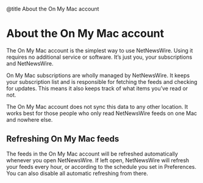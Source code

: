 @title About the On My Mac account

# About the On My Mac account

The On My Mac account is the simplest way to use NetNewsWire. Using it requires no additional service or software. It’s just you, your subscriptions and NetNewsWire.

On My Mac subscriptions are wholly managed by NetNewsWire. It keeps your subscription list and is responsible for fetching the feeds and checking for updates. This means it also keeps track of what items you’ve read or not.

The On My Mac account does not sync this data to any other location. It works best for those people who only read NetNewsWire feeds on one Mac and nowhere else.


## Refreshing On My Mac feeds

The feeds in the On My Mac account will be refreshed automatically whenever you open NetNewsWire. If left open, NetNewsWire will refresh your feeds every hour, or according to the schedule you set in Preferences. You can also disable all automatic refreshing from there.